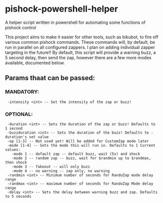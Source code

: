 # pishock-powershell-helper
A helper script written in powershell for automating some functions of pishock control



 This project aims to make it easier for other tools, such as bikubot, to fire off various common
pishock commands. These commands will, by default, be run in parallel on all configured zappers. 
 I plan on adding individual zapper targeting in the future!!
 By default, this script will provide a warning buzz, a 5 second delay, then send the zap,
however there are a few more modes available, documented below.

## Params thaat can be passed:
### MANDATORY:
```
 -intensity <int> -- Set the intensity of the zap or buzz!
```

### OPTIONAL:
```
 -duration <int> -- Sets the duration of the zap or buzz! Defaults to 1 second
 -buzzduration <int> -- Sets the duration of the buzz! Defaults to -duration's set value
 -op [1-3] -- Not used yet! Will be added for CustomZap mode later
 -mode [1-4] -- Sets the mode this will run in. Defaults to 1 Current values:
   -mode 1 -- default zap -- default buzz, wait (5s) and shock
   -mode 2 -- random zap -- buzz, wait for $randmin up to $randmax, then shock
   -mode 3 -- fakeout -- will only buzz
   -mode 4 -- no warning -- zap only, no warning
 -randmin <int> -- Minimum number of seconds for RandoZap mode delay range
 -randmax <int> -- maximum number of seconds for RandoZap Mode delay range
 -delay <int> -- Sets the delay between warning buzz and zap. Defaults to 5 seconds

 ```
